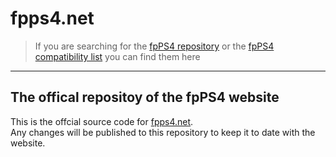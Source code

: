 # fpps4.net
>If you are searching for the [fpPS4 repository](https://github.com/red-prig/fpPS4) or the [fpPS4 compatibility list](https://github.com/red-prig/fpps4-game-compatibility) you can find them here
<hr>

## The offical repositoy of the fpPS4 website

This is the offcial source code for [fpps4.net](https://fpps4.net).
<br>
Any changes will be published to this repository to keep it to date with the website.
